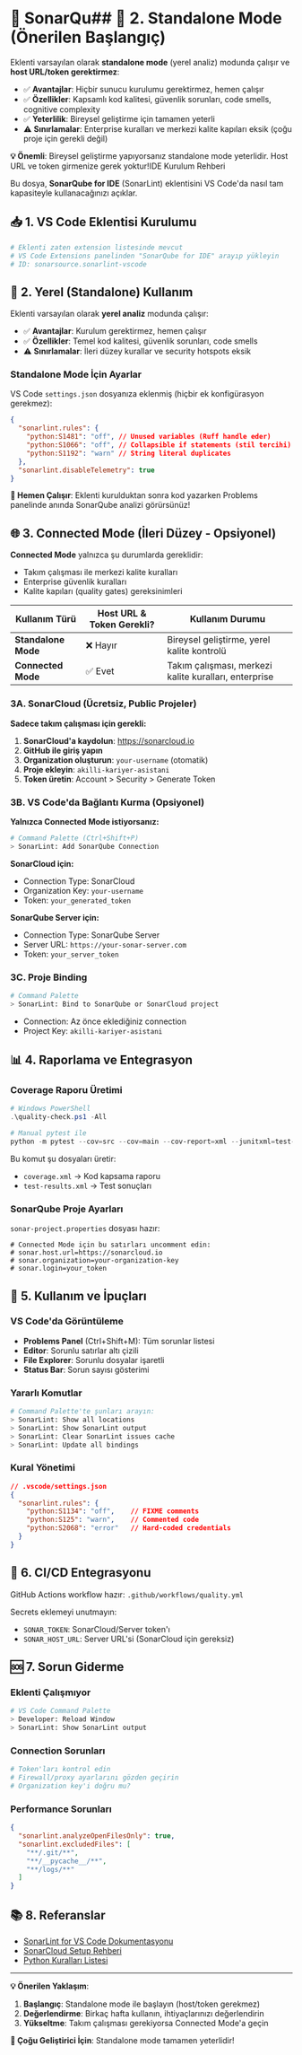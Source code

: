 # 🔎 SonarQu## 🔧 2. Standalone Mode (Önerilen Başlangıç)

Eklenti varsayılan olarak **standalone mode** (yerel analiz) modunda çalışır ve **host URL/token gerektirmez**:

- ✅ **Avantajlar**: Hiçbir sunucu kurulumu gerektirmez, hemen çalışır
- ✅ **Özellikler**: Kapsamlı kod kalitesi, güvenlik sorunları, code smells, cognitive complexity
- ✅ **Yeterlilik**: Bireysel geliştirme için tamamen yeterli
- ⚠️ **Sınırlamalar**: Enterprise kuralları ve merkezi kalite kapıları eksik (çoğu proje için gerekli değil)

**💡 Önemli**: Bireysel geliştirme yapıyorsanız standalone mode yeterlidir. Host URL ve token girmenize gerek yoktur!IDE Kurulum Rehberi

Bu dosya, **SonarQube for IDE** (SonarLint) eklentisini VS Code'da nasıl tam kapasiteyle kullanacağınızı açıklar.

## 📥 1. VS Code Eklentisi Kurulumu

```bash
# Eklenti zaten extension listesinde mevcut
# VS Code Extensions panelinden "SonarQube for IDE" arayıp yükleyin
# ID: sonarsource.sonarlint-vscode
```

## 🔧 2. Yerel (Standalone) Kullanım

Eklenti varsayılan olarak **yerel analiz** modunda çalışır:

- ✅ **Avantajlar**: Kurulum gerektirmez, hemen çalışır
- ✅ **Özellikler**: Temel kod kalitesi, güvenlik sorunları, code smells
- ⚠️ **Sınırlamalar**: İleri düzey kurallar ve security hotspots eksik

### Standalone Mode İçin Ayarlar

VS Code `settings.json` dosyanıza eklenmiş (hiçbir ek konfigürasyon gerekmez):

```json
{
  "sonarlint.rules": {
    "python:S1481": "off", // Unused variables (Ruff handle eder)
    "python:S1066": "off", // Collapsible if statements (stil tercihi)
    "python:S1192": "warn" // String literal duplicates
  },
  "sonarlint.disableTelemetry": true
}
```

**🚀 Hemen Çalışır**: Eklenti kurulduktan sonra kod yazarken Problems panelinde anında SonarQube analizi görürsünüz!

## 🌐 3. Connected Mode (İleri Düzey - Opsiyonel)

**Connected Mode** yalnızca şu durumlarda gereklidir:
- Takım çalışması ile merkezi kalite kuralları
- Enterprise güvenlik kuralları
- Kalite kapıları (quality gates) gereksinimleri

| Kullanım Türü          | Host URL & Token Gerekli? | Kullanım Durumu                                         |
| ---------------------- | ------------------------- | ------------------------------------------------------- |
| **Standalone Mode**    | ❌ Hayır                  | Bireysel geliştirme, yerel kalite kontrolü             |
| **Connected Mode**     | ✅ Evet                   | Takım çalışması, merkezi kalite kuralları, enterprise  |

### 3A. SonarCloud (Ücretsiz, Public Projeler)

**Sadece takım çalışması için gerekli:**

1. **SonarCloud'a kaydolun**: https://sonarcloud.io
2. **GitHub ile giriş yapın**
3. **Organization oluşturun**: `your-username` (otomatik)
4. **Proje ekleyin**: `akilli-kariyer-asistani`
5. **Token üretin**: Account > Security > Generate Token

### 3B. VS Code'da Bağlantı Kurma (Opsiyonel)

**Yalnızca Connected Mode istiyorsanız:**

```bash
# Command Palette (Ctrl+Shift+P)
> SonarLint: Add SonarQube Connection
```

**SonarCloud için:**
- Connection Type: SonarCloud
- Organization Key: `your-username`
- Token: `your_generated_token`

**SonarQube Server için:**
- Connection Type: SonarQube Server
- Server URL: `https://your-sonar-server.com`
- Token: `your_server_token`

### 3C. Proje Binding

```bash
# Command Palette
> SonarLint: Bind to SonarQube or SonarCloud project
```

- Connection: Az önce eklediğiniz connection
- Project Key: `akilli-kariyer-asistani`

## 📊 4. Raporlama ve Entegrasyon

### Coverage Raporu Üretimi

```powershell
# Windows PowerShell
.\quality-check.ps1 -All

# Manual pytest ile
python -m pytest --cov=src --cov=main --cov-report=xml --junitxml=test-results.xml
```

Bu komut şu dosyaları üretir:
- `coverage.xml` → Kod kapsama raporu
- `test-results.xml` → Test sonuçları

### SonarQube Proje Ayarları

`sonar-project.properties` dosyası hazır:

```properties
# Connected Mode için bu satırları uncomment edin:
# sonar.host.url=https://sonarcloud.io
# sonar.organization=your-organization-key
# sonar.login=your_token
```

## 🎯 5. Kullanım ve İpuçları

### VS Code'da Görüntüleme

- **Problems Panel** (Ctrl+Shift+M): Tüm sorunlar listesi
- **Editor**: Sorunlu satırlar altı çizili
- **File Explorer**: Sorunlu dosyalar işaretli
- **Status Bar**: Sorun sayısı gösterimi

### Yararlı Komutlar

```bash
# Command Palette'te şunları arayın:
> SonarLint: Show all locations
> SonarLint: Show SonarLint output
> SonarLint: Clear SonarLint issues cache
> SonarLint: Update all bindings
```

### Kural Yönetimi

```json
// .vscode/settings.json
{
  "sonarlint.rules": {
    "python:S1134": "off",    // FIXME comments
    "python:S125": "warn",    // Commented code
    "python:S2068": "error"   // Hard-coded credentials
  }
}
```

## 🔄 6. CI/CD Entegrasyonu

GitHub Actions workflow hazır: `.github/workflows/quality.yml`

Secrets eklemeyi unutmayın:
- `SONAR_TOKEN`: SonarCloud/Server token'ı
- `SONAR_HOST_URL`: Server URL'si (SonarCloud için gereksiz)

## 🆘 7. Sorun Giderme

### Eklenti Çalışmıyor
```bash
# VS Code Command Palette
> Developer: Reload Window
> SonarLint: Show SonarLint output
```

### Connection Sorunları
```bash
# Token'ları kontrol edin
# Firewall/proxy ayarlarını gözden geçirin
# Organization key'i doğru mu?
```

### Performance Sorunları
```json
{
  "sonarlint.analyzeOpenFilesOnly": true,
  "sonarlint.excludedFiles": [
    "**/.git/**",
    "**/__pycache__/**",
    "**/logs/**"
  ]
}
```

## 📚 8. Referanslar

- [SonarLint for VS Code Dokumentasyonu](https://docs.sonarcloud.io/advanced-setup/sonarlint-smart-notifications/)
- [SonarCloud Setup Rehberi](https://docs.sonarcloud.io/getting-started/github/)
- [Python Kuralları Listesi](https://rules.sonarsource.com/python/)

---

**💡 Önerilen Yaklaşım**:
1. **Başlangıç**: Standalone mode ile başlayın (host/token gerekmez)
2. **Değerlendirme**: Birkaç hafta kullanın, ihtiyaçlarınızı değerlendirin
3. **Yükseltme**: Takım çalışması gerekiyorsa Connected Mode'a geçin

**🎯 Çoğu Geliştirici İçin**: Standalone mode tamamen yeterlidir!
